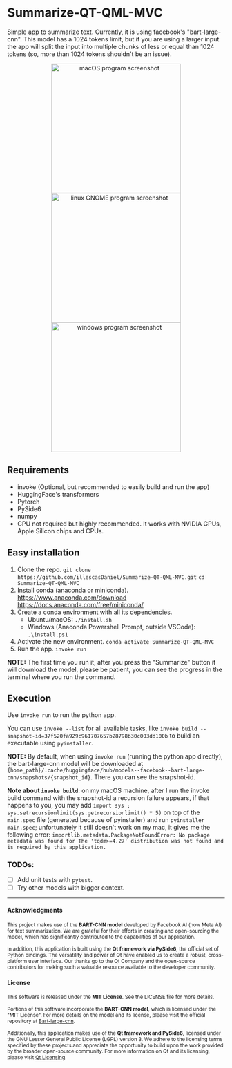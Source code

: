 # Summarize-QT-QML-MVC
Simple app to summarize text. Currently, it is using facebook's "bart-large-cnn". This model has a 1024 tokens limit, but if you are using a larger input the app will split the input into multiple chunks of less or equal than 1024 tokens (so, more than 1024 tokens shouldn't be an issue).

<p align="center">
	<img src="assets/program_macOS.png" alt="macOS program screenshot" width="300" />
	<img src="assets/program_gnome.png" alt="linux GNOME program screenshot" width="300" />
	<img src="assets/program_windows.png" alt="windows program screenshot" width="300" />
</p>


## Requirements
- invoke (Optional, but recommended to easily build and run the app)
- HuggingFace's transformers
- Pytorch
- PySide6
- numpy
- GPU not required but highly recommended. It works with NVIDIA GPUs, Apple Silicon chips and CPUs.

## Easy installation
1. Clone the repo.
`git clone https://github.com/illescasDaniel/Summarize-QT-QML-MVC.git`
`cd Summarize-QT-QML-MVC`
2. Install conda (anaconda or miniconda).
https://www.anaconda.com/download
https://docs.anaconda.com/free/miniconda/
3. Create a conda environment with all its dependencies.
	- Ubuntu/macOS: `./install.sh`
	- Windows (Anaconda Powershell Prompt, outside VSCode): `.\install.ps1`
3. Activate the new environment.
`conda activate Summarize-QT-QML-MVC`
4. Run the app.
`invoke run`

**NOTE:** The first time you run it, after you press the "Summarize" button it will download the model, please be patient, you can see the progress in the terminal where you run the command.

## Execution
Use `invoke run` to run the python app.

You can use `invoke --list` for all available tasks, like `invoke build --snapshot-id=37f520fa929c961707657b28798b30c003dd100b` to build an executable using `pyinstaller`.

**NOTE:** By default, when using `invoke run` (running the python app directly), the bart-large-cnn model will be downloaded at `{home_path}/.cache/huggingface/hub/models--facebook--bart-large-cnn/snapshots/{snapshot_id}`. There you can see the snapshot-id.

**Note about `invoke build`**: on my macOS machine, after I run the invoke build command with the snapshot-id a recursion failure appears, if that happens to you, you may add `import sys ; sys.setrecursionlimit(sys.getrecursionlimit() * 5)` on top of the `main.spec` file (generated because of pyinstaller) and run `pyinstaller main.spec`; unfortunately it still doesn't work on my mac, it gives me the following error: `importlib.metadata.PackageNotFoundError: No package metadata was found for The 'tqdm>=4.27' distribution was not found and is required by this application.`

### TODOs:
- [ ] Add unit tests with `pytest`.
- [ ] Try other models with bigger context.

---

#### Acknowledgments

<sup>This project makes use of the **BART-CNN model** developed by Facebook AI (now Meta AI) for text summarization. We are grateful for their efforts in creating and open-sourcing the model, which has significantly contributed to the capabilities of our application.</sup>

<sup>In addition, this application is built using the **Qt framework via PySide6**, the official set of Python bindings. The versatility and power of Qt have enabled us to create a robust, cross-platform user interface. Our thanks go to the Qt Company and the open-source contributors for making such a valuable resource available to the developer community.</sup>

#### License

<sup>This software is released under the **MIT License**. See the LICENSE file for more details.</sup>

<sup>Portions of this software incorporate the **BART-CNN model**, which is licensed under the "MIT License". For more details on the model and its license, please visit the official repository at [Bart-large-cnn](https://huggingface.co/facebook/bart-large-cnn).</sup>

<sup>Additionally, this application makes use of the **Qt framework and PySide6**, licensed under the GNU Lesser General Public License (LGPL) version 3. We adhere to the licensing terms specified by these projects and appreciate the opportunity to build upon the work provided by the broader open-source community. For more information on Qt and its licensing, please visit [Qt Licensing](https://www.qt.io/licensing/).</sup>
